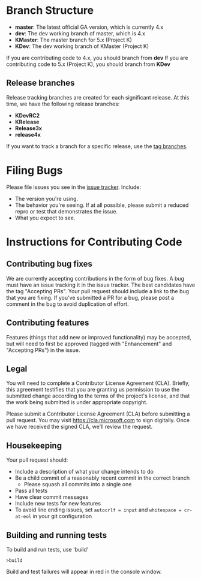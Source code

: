 # Branch Structure
* **master**: The latest official GA version, which is currently 4.x
* **dev**: The dev working branch of master, which is 4.x
* **KMaster**: The master branch for 5.x (Project K)
* **KDev**: The dev working branch of KMaster (Project K)

If you are contributing code to 4.x, you should branch from **dev**
If you are contributing code to 5.x (Project K), you should branch from **KDev**

## Release branches
Release tracking branches are created for each significant release. At this time, we have the following release branches:
* **KDevRC2**
* **KRelease**
* **Release3x**
* **release4x**

If you want to track a branch for a specific release, use the [tag branches](https://github.com/AzureAD/azure-activedirectory-identitymodel-extensions-for-dotnet/tags).

# Filing Bugs
Please file issues you see in the [issue tracker](https://github.com/AzureAD/azure-activedirectory-identitymodel-extensions-for-dotnet/issues). Include:

 - The version you're using. 
 - The behavior you're seeing. If at all possible, please submit a reduced repro or test that demonstrates the
   issue.
 - What you expect to see.

# Instructions for Contributing Code

## Contributing bug fixes

We are currently accepting contributions in the form of bug fixes. A bug must have an issue tracking it in the issue tracker. The best candidates have the tag "Accepting PRs". Your pull request should include a link to the bug that you are fixing. If you've submitted a PR for a bug, please post a comment in the bug to avoid duplication of effort.

## Contributing features
Features (things that add new or improved functionality) may be accepted, but will need to first be approved (tagged with "Enhancement" and "Accepting PRs") in the issue.

## Legal
You will need to complete a Contributor License Agreement (CLA). Briefly, this agreement testifies that you are granting us permission to use the submitted change according to the terms of the project's license, and that the work being submitted is under appropriate copyright.

Please submit a Contributor License Agreement (CLA) before submitting a pull request. You may visit https://cla.microsoft.com to sign digitally. Once we have received the signed CLA, we'll review the request. 

## Housekeeping
Your pull request should: 

* Include a description of what your change intends to do
* Be a child commit of a reasonably recent commit in the correct branch 
    * Please squash all commits into a single one
* Pass all tests
* Have clear commit messages 
* Include new tests for new features
* To avoid line ending issues, set `autocrlf = input` and `whitespace = cr-at-eol` in your git configuration

## Building and running tests
To build and run tests, use 'build'
```Shell
>build
```

Build and test failures will appear in red in the console window.

